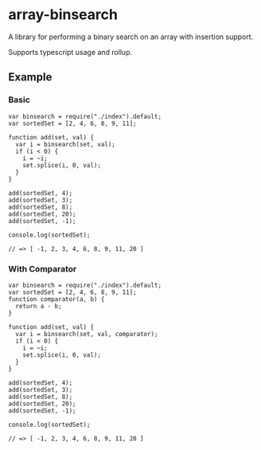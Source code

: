 # array-binsearch

A library for performing a binary search on an array with insertion support.

Supports typescript usage and rollup.

## Example

### Basic

```
var binsearch = require("./index").default;
var sortedSet = [2, 4, 6, 8, 9, 11];

function add(set, val) {
  var i = binsearch(set, val);
  if (i < 0) {
    i = ~i;
    set.splice(i, 0, val);
  }
}

add(sortedSet, 4);
add(sortedSet, 3);
add(sortedSet, 8);
add(sortedSet, 20);
add(sortedSet, -1);

console.log(sortedSet);

// => [ -1, 2, 3, 4, 6, 8, 9, 11, 20 ]

```

### With Comparator

```
var binsearch = require("./index").default;
var sortedSet = [2, 4, 6, 8, 9, 11];
function comparator(a, b) {
  return a - b;
}

function add(set, val) {
  var i = binsearch(set, val, comparator);
  if (i < 0) {
    i = ~i;
    set.splice(i, 0, val);
  }
}

add(sortedSet, 4);
add(sortedSet, 3);
add(sortedSet, 8);
add(sortedSet, 20);
add(sortedSet, -1);

console.log(sortedSet);

// => [ -1, 2, 3, 4, 6, 8, 9, 11, 20 ]

```
